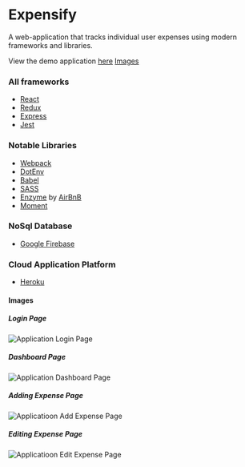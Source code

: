 # Expensify
A web-application that tracks individual user expenses using modern frameworks and libraries.

View the demo application [here](https://arthur-io-expensify.herokuapp.com) [Images](#-images)

### All frameworks
- [React](https://reactjs.org/)
- [Redux](https://react-redux.js.org/)
- [Express](https://expressjs.com/)
- [Jest](https://jestjs.io/)

### Notable Libraries
- [Webpack](https://webpack.js.org/)
- [DotEnv](https://www.npmjs.com/package/dotenv)
- [Babel](https://babeljs.io/)
- [SASS](https://sass-lang.com/guide)
- [Enzyme](https://enzymejs.github.io/enzyme/) by [AirBnB](https://www.airbnb.com/)
- [Moment](https://momentjs.com/)

### NoSql Database
- [Google Firebase](https://firebase.google.com/?gclsrc=aw.ds&&gclid=Cj0KCQjwl9GCBhDvARIsAFunhsnCvAr_XMIbK1GFmdOBZr_aPOJbCrz-_gIFoOyeDxlLJiLpHMaTresaAmnIEALw_wcB)

### Cloud Application Platform
- [Heroku](https://dashboard.heroku.com/apps)
  
#### Images
##### Login Page
![Application Login Page](https://i.gyazo.com/162e2dc60e2dd5f82440ccdf392e640f.jpg)
##### Dashboard Page
![Application Dashboard Page](https://i.gyazo.com/241dfadfd95ee3f2f91049fb7f7662ac.png)
##### Adding Expense Page
![Applicatioon Add Expense Page](https://i.gyazo.com/ac85d1860a31494dc047cdfbce96a88d.png)
##### Editing Expense Page
![Applicatioon Edit Expense Page](https://i.gyazo.com/bc0787ad4c4b67035ced37d7e50629bc.png)
